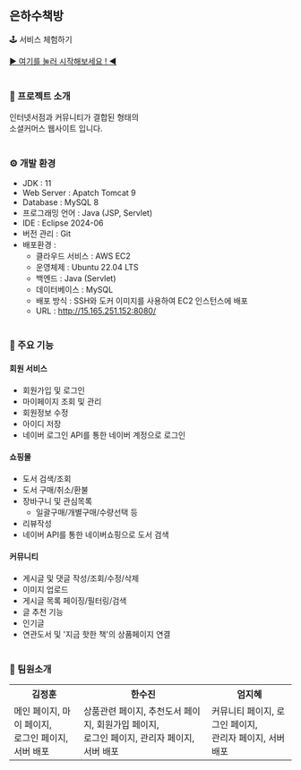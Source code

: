 ## 은하수책방
🕹 서비스 체험하기

[▶ 여기를 눌러 시작해보세요 ! ◀](http://15.165.251.152:8080/)
<br /><br />

### 📖 프로젝트 소개
인터넷서점과 커뮤니티가 결합된 형태의 <br />
소셜커머스 웹사이트 입니다.
<br /><br />

### ⚙ 개발 환경
- JDK : 11
- Web Server : Apatch Tomcat 9
- Database : MySQL 8
- 프로그래밍 언어 : Java (JSP, Servlet)
- IDE : Eclipse 2024-06
- 버전 관리 : Git
- 배포환경 :
  - 클라우드 서비스 : AWS EC2
  - 운영체제 : Ubuntu 22.04 LTS
  - 백엔드 : Java (Servlet)
  - 데이터베이스 : MySQL
  - 배포 방식 : SSH와 도커 이미지를 사용하여 EC2 인스턴스에 배포
  - URL : http://15.165.251.152:8080/
<br /><br />

### 📌 주요 기능
#### 회원 서비스
- 회원가입 및 로그인
- 마이페이지 조회 및 관리
- 회원정보 수정
- 아이디 저장
- 네이버 로그인 API를 통한 네이버 계정으로 로그인

#### 쇼핑몰
- 도서 검색/조회
- 도서 구매/취소/환불
- 장바구니 및 관심목록
  - 일괄구매/개별구매/수량선택 등
- 리뷰작성
- 네이버 API를 통한 네이버쇼핑으로 도서 검색

#### 커뮤니티
- 게시글 및 댓글 작성/조회/수정/삭제
- 이미지 업로드
- 게시글 목록 페이징/필터링/검색
- 글 추천 기능
- 인기글
- 연관도서 및 '지금 핫한 책'의 상품페이지 연결
<br /><br />

### 👬 팀원소개
<table>
  <tr>
    <th>김정훈</th>
    <th>한수진</th>
    <th>엄지혜</th>
  </tr>
  <tr>
    <td>
        메인 페이지, 마이 페이지,<br />로그인 페이지, 서버 배포<br />
    </td>
    <td>
        상품관련 페이지, 추천도서 페이지, 회원가입 페이지,<br />
        로그인 페이지, 관리자 페이지, 서버 배포<br />
    </td>
    <td>
        커뮤니티 페이지, 로그인 페이지,<br />
        관리자 페이지, 서버 배포<br />
    </td>
  </tr>
</table>
